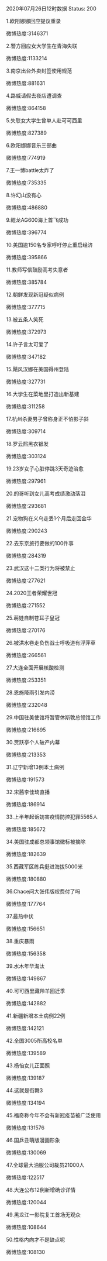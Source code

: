 2020年07月26日12时数据
Status: 200

1.欧阳娜娜回应提议重录

微博热度:3146371

2.警方回应女大学生在青海失联

微博热度:1133214

3.南京出台外卖封签使用规范

微博热度:881631

4.路威请假去夜店遭调查

微博热度:864158

5.失联女大学生曾单人赴可可西里

微博热度:827389

6.欧阳娜娜音乐三部曲

微博热度:774919

7.王一博battle太炸了

微博热度:735335

8.许幻山没有心

微博热度:486880

9.鲲龙AG600海上首飞成功

微博热度:396774

10.美国逾150名专家呼吁停止重启经济

微博热度:395866

11.教师写信鼓励高考失意者

微博热度:385784

12.朝鲜发现新冠疑似病例

微博热度:377715

13.被五条人笑死

微博热度:372973

14.许子言太可爱了

微博热度:347182

15.飓风汉娜在美国得州登陆

微博热度:327731

16.大学生在菜地里打造出新基建

微博热度:311258

17.杭州杀妻男子曾称身正不怕影子斜

微博热度:309714

18.罗云熙黑衣银发

微博热度:303124

19.23岁女子心脏停跳3天奇迹治愈

微博热度:297961

20.的哥听到女儿高考成绩激动落泪

微博热度:293681

21.宠物狗在义乌走丢1个月后走回金华

微博热度:290243

22.去东京旅行要做的100件事

微博热度:284319

23.武汉这十二类行为将被禁止

微博热度:277621

24.2020王者荣耀世冠

微博热度:271552

25.萌娃自制苍耳子皇冠

微博热度:270176

26.被洪水卷走负伤战士呼吸道有浮萍草

微博热度:266561

27.大连全面开展核酸检测

微博热度:253351

28.恩施降雨引发内涝

微博热度:232048

29.中国驻美使馆将暂管休斯敦总领馆工作

微博热度:216695

30.贾跃亭个人破产内幕

微博热度:213353

31.辽宁新增13例本土病例

微博热度:191573

32.宋茜李佳琦直播

微博热度:186914

33.上半年起诉妨害疫情防控犯罪5565人

微博热度:185672

34.美国驻成都总领事馆徽标被摘除

微博热度:182639

35.西藏军区练兵挺进海拔5000米

微博热度:180880

36.Chace问大张伟版权费付了吗

微博热度:177764

37.最热中伏

微博热度:156651

38.重庆暴雨

微博热度:156358

39.水木年华淘汰

微博热度:149867

40.可可西里藏羚羊回迁季

微博热度:142882

41.新疆新增本土病例22例

微博热度:142121

42.全国3005所高校名单

微博热度:139589

43.杨怡女儿正面照

微博热度:139187

44.这就是街舞3

微博热度:134194

45.福奇称今年不会有新冠疫苗被广泛使用

微博热度:131576

46.国乒丑萌版漫画形象

微博热度:130069

47.全球最大油服公司裁员21000人

微博热度:122517

48.大连公布12例新增确诊详情

微博热度:120044

49.黑龙江一影院复工首场无观众

微博热度:108644

50.性格内向才不是缺点呢

微博热度:108130

